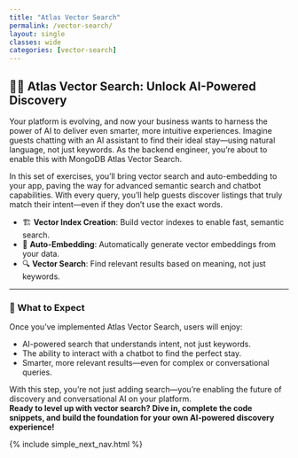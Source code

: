 ```yaml
---
title: "Atlas Vector Search"
permalink: /vector-search/
layout: single
classes: wide
categories: [vector-search]
---
```


## 🧠✨ Atlas Vector Search: Unlock AI-Powered Discovery

Your platform is evolving, and now your business wants to harness the power of AI to deliver even smarter, more intuitive experiences. Imagine guests chatting with an AI assistant to find their ideal stay—using natural language, not just keywords. As the backend engineer, you’re about to enable this with MongoDB Atlas Vector Search.

In this set of exercises, you’ll bring vector search and auto-embedding to your app, paving the way for advanced semantic search and chatbot capabilities. With every query, you’ll help guests discover listings that truly match their intent—even if they don’t use the exact words.

- 🏗️ **Vector Index Creation**: Build vector indexes to enable fast, semantic search.
- 🤖 **Auto-Embedding**: Automatically generate vector embeddings from your data.
- 🔍 **Vector Search**: Find relevant results based on meaning, not just keywords.

---

### 🚦 What to Expect

Once you’ve implemented Atlas Vector Search, users will enjoy:
- AI-powered search that understands intent, not just keywords.
- The ability to interact with a chatbot to find the perfect stay.
- Smarter, more relevant results—even for complex or conversational queries.

With this step, you’re not just adding search—you’re enabling the future of discovery and conversational AI on your platform.  
**Ready to level up with vector search? Dive in, complete the code snippets, and build the foundation for your own AI-powered discovery experience!**

{% include simple_next_nav.html %}

